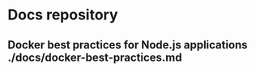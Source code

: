 # Docs repository

## Docker best practices for Node.js applications ./docs/docker-best-practices.md
